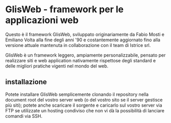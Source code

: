 # GlisWeb - framework per le applicazioni web
Questo è il framework GlisWeb, sviluppato originariamente da Fabio Mosti e Emiliano Volta alla fine degli anni '90
e costantemente aggiornato fino alla versione attuale mantenuta in collaborazione con il team di Istrice srl.

GlisWeb è un framework leggero, ampiamente personalizzabile, pensato per realizzare siti e web application
nativamente rispettose degli standard e delle migliori pratiche vigenti nel mondo del web.

## installazione
Potete installare GlisWeb semplicemente clonando il repository nella document root del vostro server web
(o del vostro sito se il server gestisce più siti); potete anche scaricare il sorgente e caricarlo sul vostro
server via FTP se utilizzate un hosting condiviso che non vi dà la possibilità di lanciare comandi via SSH.

